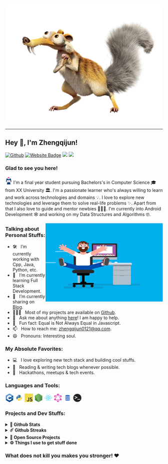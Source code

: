 # 

![](squirrel.png)

----

## Hey 👋, I\'m Zhengqijun!

[![Github](https://img.shields.io/badge/-Github-0e76a8?style=flat-square&logo=Github&logoColor=white)](https://github.com/zhengqijun0121)
[![Website Badge](https://img.shields.io/badge/-Blog-3b5998?style=flat-square&logo=google-chrome&logoColor=white)](https://zhengqijun0121.github.io/)
![](https://visitor-badge.glitch.me/badge?page_id=zhengqijun0121.zhengqijun0121&style=flat-square&color=0088cc)
[![](https://gitwar.herokuapp.com/badge?username=zhengqijun0121&label=Gitwar%20Profile%20Score&style=for-the-badge&color=0088cc)](https://gitwar.herokuapp.com/)

### Glad to see you here!

<img src="cat.gif" width="22px"> I'm a final year student pursuing Bachelors's in Computer Science 🎓 from XX University 🏛. I'm a passionate learner who's always willing to learn and work across technologies and domains 💡. I love to explore new technologies and leverage them to solve real-life problems ✨. Apart from that I also love to guide and mentor newbies 👨🏻‍💻. I'm currently into Android Development 🕸️ and working on my Data Structures and Algorithms 🤓.

<img align="right" height="250" width="375" alt="" src="coder.gif" />

### Talking about Personal Stuffs:

- 🛠 &nbsp; I’m currently working with Cpp, Java, Python, etc.
- 🚀 &nbsp; I’m currently learning Full Stack Development.
- 📝 &nbsp; I’m currently sharing on [Blog](https://zhengqijun0121.github.io/).
- 👨🏻‍💻 &nbsp; Most of my projects are available on [Github](https://github.com/zhengqijun0121).
- 💬 &nbsp; Ask me about anything [here](https://github.com/zhengqijun0121/zhengqijun0121/issues)! I am happy to help.
- 👾 &nbsp; Fun fact: Equal is Not Always Equal in Javascript.
- 📫 &nbsp; How to reach me: zhengqijun0121@qq.com.
- 😄 &nbsp; Pronouns: Interesting soul.

### My Absolute Favorites:

- 💻 &nbsp; I love exploring new tech stack and building cool stuffs.
- 📰 &nbsp; Reading & writing tech blogs whenever possible.
- 🌈 &nbsp; Hackathons, meetups & tech events.

### Languages and Tools:

<code><img height="27" src="cpp.png" alt="cpp"></code>
<code><img height="27" src="python.png" alt="python"></code>
<code><img height="27" src="javascript.png" alt="javascript"></code>
<code><img height="27" src="nodejs.png" alt="nodejs"></code>
<code><img height="27" src="react.png" alt="react"></code>
<code><img height="27" src="graphql.png" alt="graphql"></code>
<code><img height="27" src="sql.png" alt="sql"></code>
<code><img height="27" src="terminal.png" alt="terminal"></code>

### Projects and Dev Stuffs:

<details>
  <summary><b>🐯 Github Stats</b></summary>
  <img height="180em" src="https://github-readme-stats-squirrel.vercel.app/api?username=zhengqijun0121&show_icons=true&hide_border=true&&count_private=true&include_all_commits=true"/>
  <img height="180em" src="https://github-readme-stats-squirrel.vercel.app/api/top-langs/?username=zhengqijun0121&exclude_repo=KNN-Image-Classification&show_icons=true&hide_border=true&layout=compact&langs_count=8"/>
</details>

<details>
  <summary><b>☄️ Github Streaks</b></summary>
  <img height="180em" src="https://github-readme-streak-stats.herokuapp.com/?user=zhengqijun0121&hide_border=true" />
</details>

<details>
  <summary><b>🧑‍ Open Source Projects</b></summary>

  <br />
  <table>
    <thead align="center">
      <tr border: none;>
        <td><b>💻 Projects</b></td>
        <td><b>🌟 Stars</b></td>
        <td><b>🍴 Forks</b></td>
        <td><b>🐛 Issues</b></td>
        <td><b>🔔 Pull Requests</b></td>
        <td><b>👨‍💻 Language</b></td>
      </tr>
    </thead>
    <tbody>
      <tr>
        <td><a href="https://github.com/zhengqijun0121/Gitwar"><b>🚀 Gitwar</b></a></td>
        <td><img alt="Stars" src="https://img.shields.io/github/stars/zhengqijun0121/Gitwar?style=flat-square&labelColor=343b41"/></td>
        <td><img alt="Forks" src="https://img.shields.io/github/forks/zhengqijun0121/Gitwar?style=flat-square&labelColor=343b41"/></td>
        <td><img alt="Issues" src="https://img.shields.io/github/issues/zhengqijun0121/Gitwar?style=flat-square"/></td>
        <td><img alt="Pull Requests" src="https://img.shields.io/github/issues-pr/zhengqijun0121/Gitwar?style=flat-square"/></td>
        <td><img alt="Language" src="https://img.shields.io/github/languages/top/zhengqijun0121/Gitwar?style=flat-square"/></td>
      </tr>
      <tr>
        <td><a href="https://github.com/zhengqijun0121/TradeByte"><b>💸 TradeByte</b></a></td>
        <td><img alt="Stars" src="https://img.shields.io/github/stars/zhengqijun0121/TradeByte?style=flat-square&labelColor=343b41"/></td>
        <td><img alt="Forks" src="https://img.shields.io/github/forks/zhengqijun0121/TradeByte?style=flat-square&labelColor=343b41"/></td>
        <td><img alt="Issues" src="https://img.shields.io/github/issues/zhengqijun0121/TradeByte?style=flat-square"/></td>
        <td><img alt="Pull Requests" src="https://img.shields.io/github/issues-pr/zhengqijun0121/TradeByte?style=flat-square"/></td>
        <td><img alt="Language" src="https://img.shields.io/github/languages/top/zhengqijun0121/TradeByte?label=javascript&style=flat-square"/></td>
      </tr>
      <tr>
        <td><a href="https://github.com/zhengqijun0121/TheNodeCourse"><b>👨🏻‍💻 TheNodeCourse</b></a></td>
        <td><img alt="Stars" src="https://img.shields.io/github/stars/zhengqijun0121/TheNodeCourse?style=flat-square&labelColor=343b41"/></td>
        <td><img alt="Forks" src="https://img.shields.io/github/forks/zhengqijun0121/TheNodeCourse?style=flat-square&labelColor=343b41"/></td>
        <td><img alt="Issues" src="https://img.shields.io/github/issues/zhengqijun0121/TheNodeCourse?style=flat-square"/></td>
        <td><img alt="Pull Requests" src="https://img.shields.io/github/issues-pr/zhengqijun0121/TheNodeCourse?style=flat-square"/></td>
        <td><img alt="Language" src="https://img.shields.io/github/languages/top/zhengqijun0121/TheNodeCourse?style=flat-square"/></td> 
      </tr>
      <tr>
        <td><a href="https://github.com/zhengqijun0121/zhengqijun0121"><b>🤓 zhengqijun0121</b></a></td>
        <td><img alt="Stars" src="https://img.shields.io/github/stars/zhengqijun0121/zhengqijun0121?style=flat-square&labelColor=343b41"/></td>
        <td><img alt="Forks" src="https://img.shields.io/github/forks/zhengqijun0121/zhengqijun0121?style=flat-square&labelColor=343b41"/></td>
        <td><img alt="Issues" src="https://img.shields.io/github/issues/zhengqijun0121/zhengqijun0121?style=flat-square"/></td>
        <td><img alt="Pull Requests" src="https://img.shields.io/github/issues-pr/zhengqijun0121/zhengqijun0121?style=flat-square"/></td>
        <td><img alt="Language" src="https://img.shields.io/badge/markdown-100%25-blue?style=flat-square"/></td> 
      </tr>
    </tbody>
  </table>
  <br />
</details>

<details>
  <br />
  <summary><b>⚙️ Things I use to get stuff done</b></summary>
  <ul>
    <li><b>OS:</b> Ubuntu 18.04</li>
    <li><b>Laptop: </b> HP Elitebook (i5)</li>
    <li><b>Browser: </b> Chrome Developer Edition</li>
    <li><b>Terminal: </b> Bash: Oh-My-Bash</li>
    <li><b>Code Editor:</b> NeoVim - The best editor out there.</li>
  </ul>
</details>

### What does not kill you makes you stronger! ❤️

<!-- EOF -->


